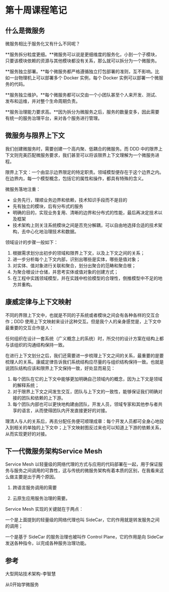 # 第十周课程笔记

## 什么是微服务

微服务相比于服务化又有什么不同呢？

**服务拆分粒度更细。**微服务可以说是更细维度的服务化，小到一个子模块，只要该模块依赖的资源与其他模块都没有关系，那么就可以拆分为一个微服务。

**服务独立部署。**每个微服务都严格遵循独立打包部署的准则，互不影响。比如一台物理机上可以部署多个 Docker 实例，每个 Docker 实例可以部署一个微服务的代码。

**服务独立维护。**每个微服务都可以交由一个小团队甚至个人来开发、测试、发布和运维，并对整个生命周期负责。

**服务治理能力要求高。**因为拆分为微服务之后，服务的数量变多，因此需要有统一的服务治理平台，来对各个服务进行管理。



## 微服务与限界上下文

我们创建微服务时，需要创建一个高内聚、低耦合的微服务。而 DDD 中的限界上下文则完美匹配微服务要求，我们甚至可以将该限界上下文理解为一个微服务进程。

限界上下文：一个由显示边界限定的特定职责。领域模型便存在于这个边界之内。在边界内，每一个模型概念，包括它的属性和操作，都具有特殊的含义。



微服务落地注重：

- 业务先行，理顺业务边界和依赖，技术知识手段而不是目的
- 先有独立的模块，后有分布式的服务
- 明确的目的，实现业务复用、清晰的边界和分布式的性能，最后再决定技术以及框架
- 技术架构上则关注系统模块之间是否充分解耦，可以自由地选择合适的技术架构，去中心化地治理技术和数据。

领域设计的步骤一般如下：

1. 根据需求划分出初步的领域和限界上下文，以及上下文之间的关系；
2. 进一步分析每个上下文内部，识别出哪些是实体，哪些是值对象；
3. 对实体、值对象进行关联和聚合，划分出聚合的范畴和聚合根；
4. 为聚合根设计仓储，并思考实体或值对象的创建方式；
5. 在工程中实践领域模型，并在实践中检验模型的合理性，倒推模型中不足的地方并重构。



## 康威定律与上下文映射

不同的界限上下文中，也就是不同的子系统或者模块之间会有各种各样的交互合作；DDD 使用上下文映射来设计这种交互。但是我个人的亲身感觉是，上下文中最重要的交互合作是人：

任何组织在设计一套系统（广义概念上的系统）时，所交付的设计方案在结构上都与该组织的沟通结构保持一致。



在进行上下文划分之后，我们还需要进一步梳理上下文之间的关系，最重要的是要梳理人的关系。康威定律告诉我们系统结构应尽量的与组织结构保持一致。也就是说团队结构应该和限界上下文保持一致，好处显而易见：

1. 每个团队在它的上下文中能够更加明确自己领域内的概念，因为上下文是领域的解释系统；
2. 对于限界上下文之间发生交互，团队与上下文的一致性，能够保证我们明确对接的团队和依赖的上下游。
3. 每个团队内部也可以更快地构建由团队，开发人员，领域专家和其他参与者共享的语言，从而使得团队内开发直接更好的对接。

理清人与人的关系后，再去分配任务便可顺理成章：每个开发人员都可全身心地投入到相关的单独的上下文中；上下文映射图反过来也可以知道上下游的依赖关系，从而实现更好的对接。



## 下一代微服务架构Service Mesh

Service Mesh 以轻量级的网络代理的方式与应用的代码部署在一起，用于保证服务与服务之间调用的可靠性，这与传统的微服务架构有着本质的区别，在我看来这么做主要是出于两个原因。

1. 跨语言服务调用的需要

2. 云原生应用服务治理的需要。

Service Mesh 实现的关键就在于两点：

一个是上面提到的轻量级的网络代理也叫 SideCar，它的作用就是转发服务之间的调用；

一个是基于 SideCar 的服务治理也被叫作 Control Plane，它的作用是向 SideCar 发送各种指令，以完成各种服务治理功能。



## **参考**

大型网站技术架构-李智慧

从0开始学微服务